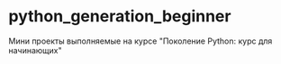 # python_generation_beginner
Мини проекты выполняемые на курсе "Поколение Python: курс для начинающих"
